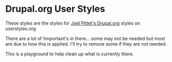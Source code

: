 Drupal.org User Styles
======================

These styles are the styles for [Joel Pittet's Drupal.org](http://userstyles.org/styles/95179/joel-pittet-s-drupal-org-styles) styles on userstyles.org

There are a lot of !important's in there... some may not be needed but most are due to how this is applied. I'll try to remove some if they are not needed.

This is a playground to help clean up what is currently there.
